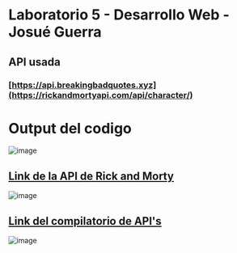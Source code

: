 # Laboratorio 5  - Desarrollo Web - Josué Guerra

## API usada
### [https://api.breakingbadquotes.xyz](https://rickandmortyapi.com/api/character/)

# Output del codigo 

![image](https://github.com/user-attachments/assets/03e8393f-b6ab-447f-81cd-89a23056b58a)


## [Link de la API de Rick and Morty](https://breakingbadquotes.xyz/)
![image](https://github.com/user-attachments/assets/d908d655-7e1b-41b7-b6aa-c335c2bc00ba)



## [Link del compilatorio de API's](https://public-api-lists.github.io/public-api-lists/)
![image](https://github.com/user-attachments/assets/23de2609-cd11-444f-9059-cfa5a5fb4460)




